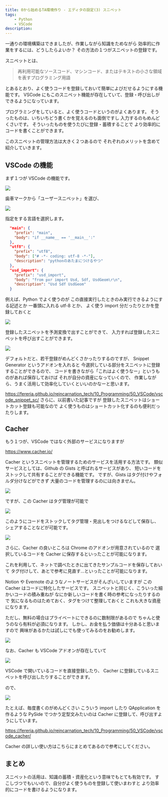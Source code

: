```yaml
---
title: 0から始めるTA環境作り - エディタの設定(3) スニペット
tags:
    - Python
    - VSCode
description:
---
```


一通りの環境構築はできましたが、作業しながら知識をためながら
効率的に作業をするには、どうしたらよいか？
その方法の１つがスニペットの登録です。

スニペットとは、

> 再利用可能なソースコード、マシンコード、またはテキストの小さな領域を表すプログラミング用語

とあるとおり、よく使うコードを登録しておいて簡単によびだせるようにする機能です。
VSCode にもこのスニペット機能が存在していて、登録・呼び出しができるようになっています。

プログラミングをしていると、よく使うコードというのがよくあります。
そうったものは、いちいちどう書くかを覚えるのも面倒ですし
入力するのもめんどくさいです。
そういったものを使うたびに登録・蓄積することで
より効率的にコードを書くことができます。

このスニペットの管理方法は大きく２つあるので
それぞれのメリットを含めて紹介していきます。

## VSCode の機能

まず１つが VSCode の機能です。

![](https://gyazo.com/9a3b901eb814d9948d04c89c9bb302af.png)

歯車マークから「ユーザースニペット」を選び、

![](https://gyazo.com/7eb0d991d36c327123c4124fbb2713c8.png)

指定をする言語を選択します。

```json
  "main": {
    "prefix": "main",
    "body": "if __name__ == '__main__':"
  },
  "utf8": {
    "prefix": "utf8",
    "body": ["# -*- coding: utf-8 -*-"],
    "description": "pythonのあたまにつけるやつ"
  },
  "usd_import": {
    "prefix": "usd_import",
    "body": "from pxr import Usd, Sdf, UsdGeom\r\n",
    "description": "Usd Sdf UsdGeom"
  }
```

例えば、Python でよく使うのが この直接実行したときのみ実行できるようにする記述とか
一番頭に入れる utf-8 とか、
よく使う import 分だったりとかを登録しておくと

![](https://gyazo.com/8b2f72d5269ea4a94634066f5af0aa03.gif)

登録したスニペットを予測変換で出すことができて、
入力すれば登録したスニペットを呼び出すことができます。

![](https://gyazo.com/006b7abde0612d025a261db87cdf8cc0.png)

デフォルトだと、若干登録がめんどくさかったりするのですが、
Snippet Generator というアドオンを入れると
今選択している部分をスニペットに登録することができるので、
コードを書きながら「これはよく使うなー」というものがあれば保存しておけば
それが自分の資産になっていくので、
作業しながら、うまく活用して効率化していくといいのかなーと思います。

https://fereria.github.io/reincarnation_tech/10_Programming/50_VSCode/vscode_snippet_sc/
さらに、以前書いた記事ですが
登録したスニペットはショートカット登録も可能なので
よく使うものはショートカット化するのも便利だったりします。

## Cacher

もう１つが、VSCode ではなく外部のサービスになりますが

https://www.cacher.io/

Cacher というスニペットを管理するためのサービスを活用する方法です。
類似サービスとしては、Github の Gists と呼ばれるサービスがあり、
短いコードをストックして共有することができる機能です。
ですが、Gists はタグ付けやフォルダ分けなどができず
大量のコードを管理するのには向きません。

![](https://gyazo.com/4b73ec2d4137ec4990bf30d51b282997.png)

ですが、この Cacher はタグ管理が可能で

![](https://gyazo.com/feada25c1e0c36988bed1d33815aeab1.png)

このようにコードをストックしてタグ管理・見出しをつけるなどして保存し、
シェアすることなどが可能です。

![](https://gyazo.com/2597988bb78e252ff4eec88e387b7c24.png)

さらに、Cacher の良いところは Chrome のアドオンが用意されているので
選択しているコードを Cacher に保存するといったことが可能になります。

これを利用して、ネットで調べたときに出てきたサンプルコードを保存しておいて
タグ付けして、あとで参考に見直す...といったことが可能になります。

Notion や Evernote のようなノートサービスがそんざいしていますが
この Cacher はコードに特化したサービスです。
スニペットと同じく、こういった細かいコードの積み重ねが
なにか新しいコードを書く時の参考になったりするので
気になるものはためておく、タグをつけて整理しておくと
これも大きな資産になります。

ただし、無料の場合はプライベートにできるのに数制限があるので
ちゃんと使うのなら有料が必須になります。
しかし、お金を払う価値は十分あると思いますので
興味があるかたは試しにでも使ってみるのをお勧めします。

![](https://gyazo.com/e03f71566061b1f77023f655d951103e.png)

なお、Cacher も VSCode アドオンが存在していて

![](https://gyazo.com/6085bad4761a428820b6824654094260.png)

VSCode で開いているコードを直接登録したり、
Cacher に登録しているスニペットを呼び出したりすることができます。

ので、

![](https://gyazo.com/899769f562d578762c8ef6584f6250f9.png)

たとえば、毎度書くのがめんどくさい こういう import したり QApplication を作るような
PySide でつかう定型文みたいのは Cacher に登録して、呼び出すようにしています。

https://fereria.github.io/reincarnation_tech/10_Programming/50_VSCode/vscode_cacher/

Cacher の詳しい使い方はこちらにまとめてあるので参考にしてください。

## まとめ

スニペットの活用は、知識の蓄積・資産化という意味でもとても有効です。
すこしづつでもいいので、自分がよく使うものを登録して使いまわすと
より効率的にコードを書けるようになります。

